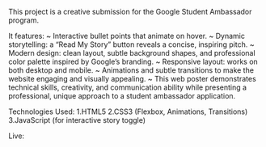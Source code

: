 This project is a creative submission for the Google Student Ambassador program.

It features:
  ~ Interactive bullet points that animate on hover.
  ~ Dynamic storytelling: a “Read My Story” button reveals a concise, inspiring pitch.
  ~ Modern design: clean layout, subtle background shapes, and professional color palette inspired by Google’s branding.
  ~ Responsive layout: works on both desktop and mobile.
  ~ Animations and subtle transitions to make the website engaging and visually appealing.
  ~ This web poster demonstrates technical skills, creativity, and communication ability while presenting a professional, unique approach to a student ambassador          application.

Technologies Used:
1.HTML5
2.CSS3 (Flexbox, Animations, Transitions)
3.JavaScript (for interactive story toggle)

Live:
